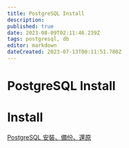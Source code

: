 ```yaml
---
title: PostgreSQL Install
description: 
published: true
date: 2023-08-09T02:11:46.239Z
tags: postgresql, db
editor: markdown
dateCreated: 2023-07-13T00:11:51.780Z
---
```


# PostgreSQL Install


# Install
[PostgreSQL 安裝、備份、還原](https://jonny-huang.github.io/projects/05_postgresql_00/)